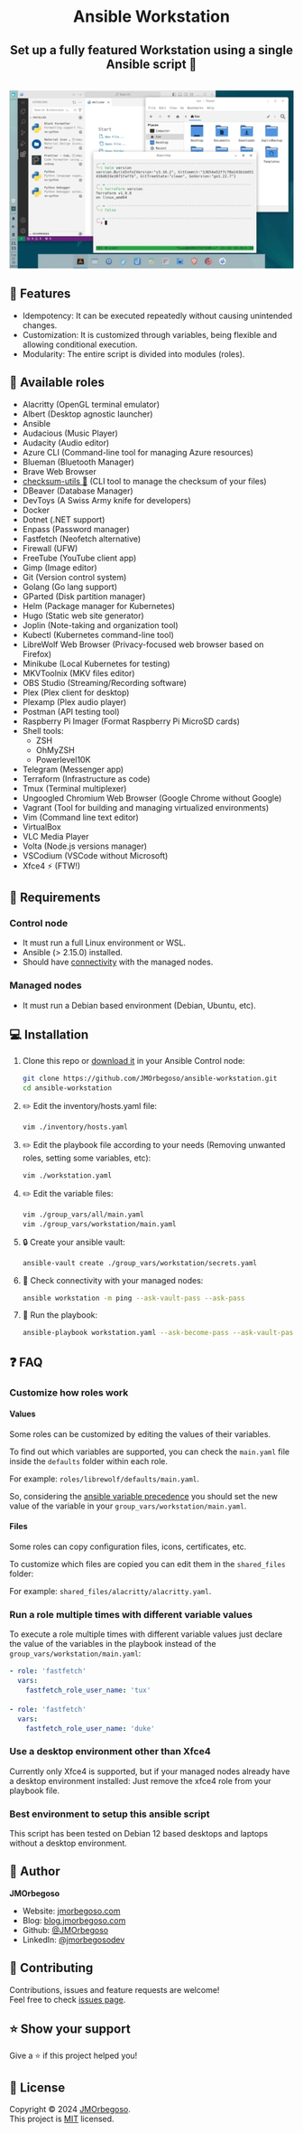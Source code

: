 <h1 align="center">Ansible Workstation</h1>
<h2 align="center">Set up a fully featured Workstation using a single Ansible script 🚀</h2>
<br/>

<img src="https://raw.githubusercontent.com/JMOrbegoso/ansible-workstation/refs/heads/main/docs/assets/virtualbox_debian_12.webp" alt="screenshot"/>

## 🌟 Features

- Idempotency: It can be executed repeatedly without causing unintended changes.
- Customization: It is customized through variables, being flexible and allowing conditional execution.
- Modularity: The entire script is divided into modules (roles).

## 🔘 Available roles

- Alacritty (OpenGL terminal emulator)
- Albert (Desktop agnostic launcher)
- Ansible
- Audacious (Music Player)
- Audacity (Audio editor)
- Azure CLI (Command-line tool for managing Azure resources)
- Blueman (Bluetooth Manager)
- Brave Web Browser
- [checksum-utils 👀](https://github.com/JMOrbegoso/checksum-utils) (CLI tool to manage the checksum of your files)
- DBeaver (Database Manager)
- DevToys (A Swiss Army knife for developers)
- Docker
- Dotnet (.NET support)
- Enpass (Password manager)
- Fastfetch (Neofetch alternative)
- Firewall (UFW)
- FreeTube (YouTube client app)
- Gimp (Image editor)
- Git (Version control system)
- Golang (Go lang support)
- GParted (Disk partition manager)
- Helm (Package manager for Kubernetes)
- Hugo (Static web site generator)
- Joplin (Note-taking and organization tool)
- Kubectl (Kubernetes command-line tool)
- LibreWolf Web Browser (Privacy-focused web browser based on Firefox)
- Minikube (Local Kubernetes for testing)
- MKVToolnix (MKV files editor)
- OBS Studio (Streaming/Recording software)
- Plex (Plex client for desktop)
- Plexamp (Plex audio player)
- Postman (API testing tool)
- Raspberry Pi Imager (Format Raspberry Pi MicroSD cards)
- Shell tools:
  - ZSH
  - OhMyZSH
  - Powerlevel10K
- Telegram (Messenger app)
- Terraform (Infrastructure as code)
- Tmux (Terminal multiplexer)
- Ungoogled Chromium Web Browser (Google Chrome without Google)
- Vagrant (Tool for building and managing virtualized environments)
- Vim (Command line text editor)
- VirtualBox
- VLC Media Player
- Volta (Node.js versions manager)
- VSCodium (VSCode without Microsoft)
- Xfce4 ⚡ (FTW!)

## 📌 Requirements

### Control node

- It must run a full Linux environment or WSL.
- Ansible (> 2.15.0) installed.
- Should have [connectivity](https://docs.ansible.com/ansible/latest/inventory_guide/intro_inventory.html#connecting-to-hosts-behavioral-inventory-parameters) with the managed nodes.

### Managed nodes

- It must run a Debian based environment (Debian, Ubuntu, etc).

## 💻 Installation

1. Clone this repo or [download it](https://github.com/JMOrbegoso/ansible-homeserver/archive/refs/heads/main.zip) in your Ansible Control node:

    ```BASH
    git clone https://github.com/JMOrbegoso/ansible-workstation.git
    cd ansible-workstation
    ```

2. ✏️ Edit the inventory/hosts.yaml file:

    ```BASH
    vim ./inventory/hosts.yaml
    ```

3. ✏️ Edit the playbook file according to your needs (Removing unwanted roles, setting some variables, etc):

    ```BASH
    vim ./workstation.yaml
    ```

4. ✏️ Edit the variable files:

    ```BASH
    vim ./group_vars/all/main.yaml
    vim ./group_vars/workstation/main.yaml
    ```

5. 🔒 Create your ansible vault:

    ```BASH
    ansible-vault create ./group_vars/workstation/secrets.yaml
    ```

6. 🛜 Check connectivity with your managed nodes:

    ```BASH
    ansible workstation -m ping --ask-vault-pass --ask-pass
    ```

7. 🚀 Run the playbook:

    ```BASH
    ansible-playbook workstation.yaml --ask-become-pass --ask-vault-pass --ask-pass
    ```

## ❓ FAQ

### Customize how roles work

#### Values

Some roles can be customized by editing the values ​​of their variables.

To find out which variables are supported, you can check the `main.yaml` file inside the `defaults` folder within each role.

For example: `roles/librewolf/defaults/main.yaml`.

So, considering the [ansible variable precedence](https://docs.ansible.com/ansible/latest/playbook_guide/playbooks_variables.html#understanding-variable-precedence) you should set the new value of the variable in your `group_vars/workstation/main.yaml`.

#### Files

Some roles can copy configuration files, icons, certificates, etc.

To customize which files are copied you can edit them in the `shared_files` folder:

For example: `shared_files/alacritty/alacritty.yaml`.

### Run a role multiple times with different variable values

To execute a role multiple times with different variable values just declare the value of the variables in the playbook instead of the `group_vars/workstation/main.yaml`:

``` YAML
- role: 'fastfetch'
  vars:
    fastfetch_role_user_name: 'tux'

- role: 'fastfetch'
  vars:
    fastfetch_role_user_name: 'duke'
```

### Use a desktop environment other than Xfce4

Currently only Xfce4 is supported, but if your managed nodes already have a desktop environment installed: Just remove the xfce4 role from your playbook file.

### Best environment to setup this ansible script

This script has been tested on Debian 12 based desktops and laptops without a desktop environment.

## 👤 Author

**JMOrbegoso**

- Website: [jmorbegoso.com](https://www.jmorbegoso.com)
- Blog: [blog.jmorbegoso.com](https://blog.jmorbegoso.com)
- Github: [@JMOrbegoso](https://github.com/JMOrbegoso/)
- LinkedIn: [@jmorbegosodev](https://www.linkedin.com/in/jmorbegosodev/)

## 🤝 Contributing

Contributions, issues and feature requests are welcome!<br />Feel free to check [issues page](https://github.com/JMOrbegoso/ansible-workstation/issues).

## ⭐️ Show your support

Give a ⭐️ if this project helped you!

## 📝 License

Copyright © 2024 [JMOrbegoso](https://github.com/JMOrbegoso).<br />
This project is [MIT](https://github.com/JMOrbegoso/ansible-workstation/blob/main/LICENSE) licensed.
